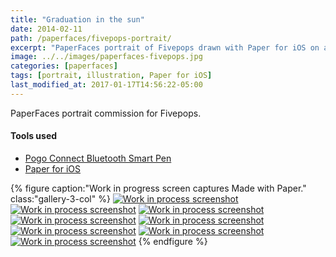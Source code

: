 ```yaml
---
title: "Graduation in the sun"
date: 2014-02-11
path: /paperfaces/fivepops-portrait/
excerpt: "PaperFaces portrait of Fivepops drawn with Paper for iOS on an iPad."
image: ../../images/paperfaces-fivepops.jpg
categories: [paperfaces]
tags: [portrait, illustration, Paper for iOS]
last_modified_at: 2017-01-17T14:56:22-05:00
---
```


PaperFaces portrait commission for Fivepops.

#### Tools used

- [Pogo Connect Bluetooth Smart Pen](https://www.amazon.com/gp/product/B009K448L4/ref=as_li_ss_tl?ie=UTF8&camp=1789&creative=390957&creativeASIN=B009K448L4&linkCode=as2&tag=mademist-20)
- [Paper for iOS](https://paper.bywetransfer.com/)

{% figure caption:"Work in progress screen captures Made with Paper." class:"gallery-3-col" %}
[![Work in process screenshot](../../images/paperfaces-fivepops-process-1-600.jpg)](../../images/paperfaces-fivepops-process-1-lg.jpg)
[![Work in process screenshot](../../images/paperfaces-fivepops-process-2-600.jpg)](../../images/paperfaces-fivepops-process-2-lg.jpg)
[![Work in process screenshot](../../images/paperfaces-fivepops-process-3-600.jpg)](../../images/paperfaces-fivepops-process-3-lg.jpg)
[![Work in process screenshot](../../images/paperfaces-fivepops-process-4-600.jpg)](../../images/paperfaces-fivepops-process-4-lg.jpg)
[![Work in process screenshot](../../images/paperfaces-fivepops-process-5-600.jpg)](../../images/paperfaces-fivepops-process-5-lg.jpg)
[![Work in process screenshot](../../images/paperfaces-fivepops-process-6-600.jpg)](../../images/paperfaces-fivepops-process-6-lg.jpg)
[![Work in process screenshot](../../images/paperfaces-fivepops-process-7-600.jpg)](../../images/paperfaces-fivepops-process-7-lg.jpg)
[![Work in process screenshot](../../images/paperfaces-fivepops-process-8-600.jpg)](../../images/paperfaces-fivepops-process-8-lg.jpg)
{% endfigure %}
